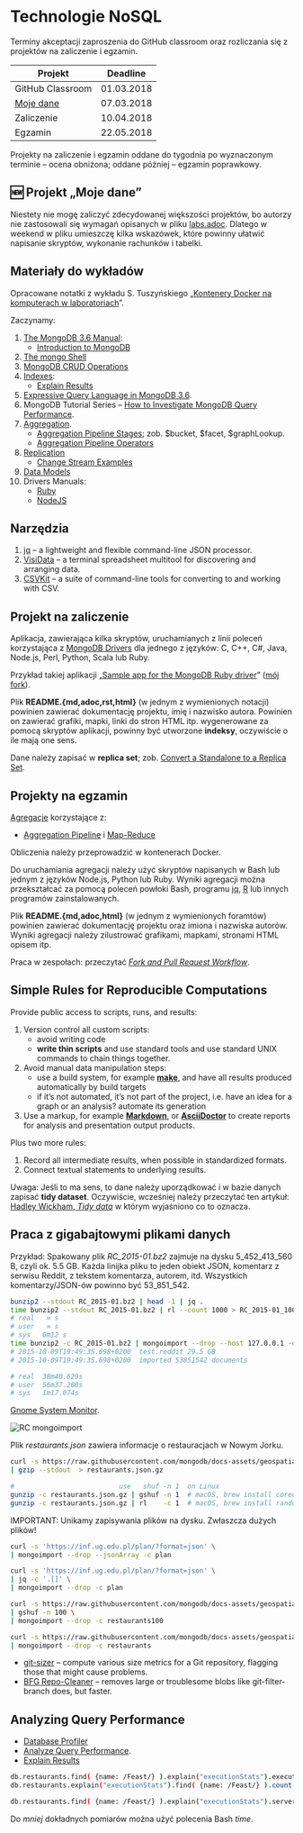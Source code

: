 # Technologie NoSQL

Terminy akceptacji zaproszenia do GitHub classroom oraz
rozliczania się z projektów na zaliczenie i egzamin.

| Projekt          | Deadline   |
|------------------|------------|
| GitHub Classroom | 01.03.2018 |
| [Moje dane](labs.adoc) | 07.03.2018 |
| Zaliczenie       | 10.04.2018 |
| Egzamin          | 22.05.2018 |

Projekty na zaliczenie i egzamin oddane do tygodnia po wyznaczonym terminie –
ocena obniżona; oddane później – egzamin poprawkowy.


## :new: Projekt „Moje dane”

Niestety nie mogę zaliczyć zdecydowanej większości projektów, bo
autorzy nie zastosowali się wymagań opisanych w pliku [labs.adoc](labs.adoc).
Dlatego w weekend w pliku umieszczę kilka wskazówek, które powinny ułatwić
napisanie skryptów, wykonanie rachunków i tabelki.


## Materiały do wykładów

Opracowane notatki z wykładu S. Tuszyńskiego
„[Kontenery Docker na komputerach w laboratoriach](https://github.com/egzamin/docker)”.

Zaczynamy:

1. [The MongoDB 3.6 Manual](https://docs.mongodb.com/manual/contents/):
    * [Introduction to MongoDB](https://docs.mongodb.com/manual/introduction/)
1. [The mongo Shell](https://docs.mongodb.com/manual/mongo/)
1. [MongoDB CRUD Operations](https://docs.mongodb.com/manual/crud/)
1. [Indexes](https://docs.mongodb.com/manual/indexes/):
    * [Explain Results](https://docs.mongodb.com/manual/reference/explain-results/)
1. [Expressive Query Language in MongoDB 3.6](https://dzone.com/articles/expressive-query-language-in-mongodb-36-2).
1. MongoDB Tutorial Series –
  [How to Investigate MongoDB Query Performance](https://studio3t.com/whats-new/mongodb-query-performance/).
1. [Aggregation](https://docs.mongodb.com/manual/core/aggregation-pipeline/).
    * [Aggregation Pipeline Stages](https://docs.mongodb.com/manual/reference/operator/aggregation-pipeline/);
      zob. $bucket, $facet, $graphLookup.
    * [Aggregation Pipeline Operators](https://docs.mongodb.com/manual/reference/operator/aggregation/)
1. [Replication](https://docs.mongodb.com/manual/replication/)
    * [Change Stream Examples](https://docs.mongodb.com/manual/tutorial/change-streams-example/)
1. [Data Models](https://docs.mongodb.com/manual/data-modeling/)
1. Drivers Manuals:
    * [Ruby](https://docs.mongodb.com/ruby-driver/master/quick-start)
    * [NodeJS](http://mongodb.github.io/node-mongodb-native/2.2/quick-start/quick-start)


## Narzędzia

1. [jq](https://stedolan.github.io/jq) – a lightweight and flexible command-line JSON processor.
1. [VisiData](https://github.com/saulpw/visidata) – a terminal spreadsheet multitool for discovering and arranging data.
1. [CSVKit](https://csvkit.readthedocs.io/en/1.0.2) – a suite of command-line tools for converting to and working with CSV.


## Projekt na zaliczenie

Aplikacja, zawierająca kilka skryptów, uruchamianych z linii poleceń korzystająca
z [MongoDB Drivers](https://docs.mongodb.com/ecosystem/drivers/) dla jednego
z języków: C, C++, C#, Java, Node.js, Perl, Python, Scala lub Ruby.

Przykład takiej aplikacji „[Sample app for the MongoDB Ruby driver](https://github.com/steveren/ruby-driver-sample-app)”
([mój fork](https://github.com/nosql/ruby-driver-sample-app)).

Plik **README.{md,adoc,rst,html}** (w jednym z wymienionych notacji)
powinien zawierać dokumentację projektu, imię i nazwisko autora.
Powinien on zawierać grafiki, mapki, linki do stron HTML itp.
wygenerowane za pomocą skryptów aplikacji, powinny być utworzone **indeksy**,
oczywiście o ile mają one sens.

Dane należy zapisać w **replica set**;
zob. [Convert a Standalone to a Replica Set](https://docs.mongodb.com/manual/tutorial/convert-standalone-to-replica-set/).


## Projekty na egzamin

[Agregacje](https://docs.mongodb.com/manual/aggregation/) korzystające z:

* [Aggregation Pipeline](https://docs.mongodb.com/manual/aggregation/#aggregation-pipeline) i [Map-Reduce](https://docs.mongodb.com/manual/aggregation/#map-reduce)

Obliczenia należy przeprowadzić w kontenerach Docker.

Do uruchamiania agregacji należy użyć skryptów napisanych w Bash
lub jednym z języków Node.js, Python lub Ruby. Wyniki agregacji można
przekształcać za pomocą poleceń powłoki Bash, programu [jq](https://stedolan.github.io/jq/),
[R](https://www.r-project.org) lub innych programów zainstalowanych.

Plik **README.{md,adoc,html}** (w jednym z wymienionych foramtów)
powinien zawierać dokumentację projektu oraz imiona i nazwiska autorów.
Wyniki agregacji należy zilustrować grafikami, mapkami, stronami HTML
opisem itp.

Praca w zespołach: przeczytać [*Fork and Pull Request Workflow*](https://github.com/susam/gitpr).


## Simple Rules for Reproducible Computations

Provide public access to scripts, runs, and results:

1. Version control all custom scripts:
    - avoid writing code
    - **write thin scripts** and use standard tools and use standard UNIX
      commands to chain things together.
1. Avoid manual data manipulation steps:
    - use a build system, for example [**make**](http://bost.ocks.org/mike/make/),
      and have all results produced automatically by build targets
    - if it’s not automated, it’s not part of the project,
      i.e. have an idea for a graph or an analysis?
      automate its generation
1. Use a markup, for example
   [**Markdown**](http://daringfireball.net/projects/markdown/syntax), or
   [**AsciiDoctor**](http://asciidoctor.org)
   to create reports for analysis and presentation output products.

Plus two more rules:

1. Record all intermediate results, when possible in standardized formats.
1. Connect textual statements to underlying results.

Uwaga: Jeśli to ma sens, to dane należy uporządkować i w bazie danych zapisać
**tidy dataset**. Oczywiście, wcześniej należy przeczytać ten artykuł:
[Hadley Wickham, *Tidy data*](https://www.jstatsoft.org/article/view/v059i10/v59i10.pdf)
w którym wyjaśniono co to oznacza.


## Praca z gigabajtowymi plikami danych

Przykład: Spakowany plik _RC_2015-01.bz2_ zajmuje na dysku 5_452_413_560 B,
czyli ok. 5.5 GB. Każda linijka pliku to jeden obiekt JSON, komentarz
z serwisu Reddit, z tekstem komentarza, autorem, itd.
Wszystkich komentarzy/JSON-ów powinno być 53_851_542.

```bash
bunzip2 --stdout RC_2015-01.bz2 | head -1 | jq .
time bunzip2 --stdout RC_2015-01.bz2 | rl --count 1000 > RC_2015-01_1000.json
# real   ∞ s
# user   ∞ s
# sys	0m12 s
time bunzip2 -c RC_2015-01.bz2 | mongoimport --drop --host 127.0.0.1 -d test -c reddit
# 2015-10-09T19:49:35.698+0200	test.reddit	29.5 GB
# 2015-10-09T19:49:35.698+0200	imported 53851542 documents

# real  38m40.629s
# user  56m37.200s
# sys   1m17.074s
```

[Gnome System Monitor](https://www.omgubuntu.co.uk/2016/04/gnome-system-monitor-redesign-planned).

![RC mongoimport](images/RC_mongoimport_WiredTiger.png)

Plik _restaurants.json_ zawiera informacje o restauracjach w Nowym Jorku.

```bash
curl -s https://raw.githubusercontent.com/mongodb/docs-assets/geospatial/neighborhoods.json \
| gzip --stdout  > restaurants.json.gz

#                          use   shuf -n 1  on Linux
gunzip -c restaurants.json.gz | gshuf -n 1  # macOS, brew install coreutils (gshuf)
gunzip -c restaurants.json.gz | rl    -c 1  # macOS, brew install randomize-lines
```

IMPORTANT: Unikamy zapisywania plików na dysku. Zwłaszcza dużych plików!

```bash
curl -s 'https://inf.ug.edu.pl/plan/?format=json' \
| mongoimport --drop --jsonArray -c plan

curl -s 'https://inf.ug.edu.pl/plan/?format=json' \
| jq -c '.[]' \
| mongoimport --drop -c plan

curl -s https://raw.githubusercontent.com/mongodb/docs-assets/geospatial/restaurants.json \
| gshuf -n 100 \
| mongoimport --drop -c restaurants100

curl -s https://raw.githubusercontent.com/mongodb/docs-assets/geospatial/neighborhoods.json \
| mongoimport --drop -c restaurants
```

* [git-sizer](https://github.com/github/git-sizer) –
  compute various size metrics for a Git repository, flagging those that might cause problems.
* [BFG Repo-Cleaner](https://rtyley.github.io/bfg-repo-cleaner) –
  removes large or troublesome blobs like git-filter-branch does, but faster.


## Analyzing Query Performance

* [Database Profiler](https://docs.mongodb.com/manual/tutorial/manage-the-database-profiler)
* [Analyze Query Performance](https://docs.mongodb.com/manual/tutorial/analyze-query-plan/).
* [Explain Results](https://docs.mongodb.com/manual/reference/explain-results/)

```sh
db.restaurants.find( {name: /Feast/} ).explain("executionStats").executionStats
db.restaurants.explain("executionStats").find( {name: /Feast/} ).count()

db.restaurants.find( {name: /Feast/} ).explain("executionStats").serverInfo
```

Do *mniej* dokładnych pomiarów można użyć polecenia Bash _time_.
